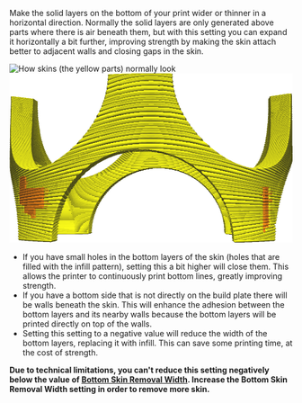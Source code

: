 Make the solid layers on the bottom of your print wider or thinner in a horizontal direction. Normally the solid layers are only generated above parts where there is air beneath them, but with this setting you can expand it horizontally a bit further, improving strength by making the skin attach better to adjacent walls and closing gaps in the skin.

![How skins (the yellow parts) normally look](../../../articles/images/expand_skins_expand_distance_original.png)
![Skins expanded by 1mm](../../../articles/images/expand_skins_expand_distance_1mm.png)

* If you have small holes in the bottom layers of the skin (holes that are filled with the infill pattern), setting this a bit higher will close them. This allows the printer to continuously print bottom lines, greatly improving strength.
* If you have a bottom side that is not directly on the build plate there will be walls beneath the skin. This will enhance the adhesion between the bottom layers and its nearby walls because the bottom layers will be printed directly on top of the walls.
* Setting this setting to a negative value will reduce the width of the bottom layers, replacing it with infill. This can save some printing time, at the cost of strength.

**Due to technical limitations, you can't reduce this setting negatively below the value of [Bottom Skin Removal Width](bottom_skin_preshrink.md). Increase the Bottom Skin Removal Width setting in order to remove more skin.**